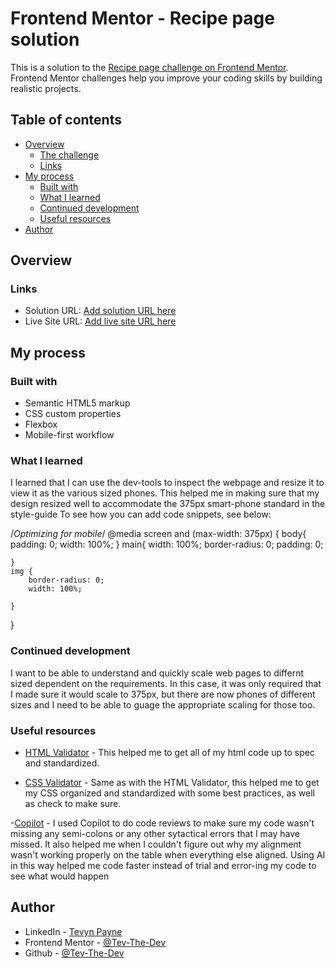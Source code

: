# Frontend Mentor - Recipe page solution

This is a solution to the [Recipe page challenge on Frontend Mentor](https://www.frontendmentor.io/challenges/recipe-page-KiTsR8QQKm). Frontend Mentor challenges help you improve your coding skills by building realistic projects. 

## Table of contents

- [Overview](#overview)
  - [The challenge](#the-challenge)
  - [Links](#links)
- [My process](#my-process)
  - [Built with](#built-with)
  - [What I learned](#what-i-learned)
  - [Continued development](#continued-development)
  - [Useful resources](#useful-resources)
- [Author](#author)

## Overview

### Links

- Solution URL: [Add solution URL here](https://github.com/Tev-The-Dev/frontend-mentor-recipe-page)
- Live Site URL: [Add live site URL here](https://frontend-mentor-recipe-page.pages.dev)

## My process

### Built with

- Semantic HTML5 markup
- CSS custom properties
- Flexbox
- Mobile-first workflow


### What I learned

I learned that I can use the dev-tools to inspect the webpage and resize it to view it as the various sized phones. This helped me in making sure that my design resized well to accommodate the 375px smart-phone standard in the style-guide
To see how you can add code snippets, see below:

/*Optimizing for mobile*/
@media screen and (max-width: 375px) {
    body{
        padding: 0;
        width: 100%;
    }
    main{
        width: 100%;
        border-radius: 0;
        padding: 0;

    }
    img {
        border-radius: 0;
        width: 100%;
        
    }
}

### Continued development

I want to be able to understand and quickly scale web pages to differnt sized dependent on the requirements. In this case, it was only required that I made sure it would scale to 375px, but there are now phones of different sizes and I need to be able to guage the appropriate scaling for those too. 

### Useful resources

- [HTML Validator](https://validator.w3.org/) - This helped me to get all of my html code up to spec and standardized. 

- [CSS Validator](https://jigsaw.w3.org/css-validator/) - Same as with the HTML Validator, this helped me to get my CSS organized and standardized with some best practices, as well as check to make sure.

-[Copilot](https://www.microsoft.com/en-us/microsoft-copilot/personal-ai-assistant) - I used Copilot to do code reviews to make sure my code wasn't missing any semi-colons or any other sytactical errors that I may have missed. It also helped me when I couldn't figure out why my alignment wasn't working properly on the table when everything else aligned. Using AI in this way helped me code faster instead of trial and error-ing my code to see what would happen 

## Author

- LinkedIn - [Tevyn Payne](https://www.linkedin.com/in/tevyn-payne/)
- Frontend Mentor - [@Tev-The-Dev](https://www.frontendmentor.io/profile/Tev-The-Dev)
- Github - [@Tev-The-Dev](https://github.com/Tev-The-Dev)
